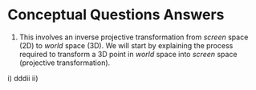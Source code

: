 # Conceptual Questions Answers
1. This involves an inverse projective transformation from *screen* space (2D) to *world* space (3D). We will start by explaining the process required to transform a 3D point in *world* space into *screen* space (projective transformation). 
  
  i) dddii
  ii)
